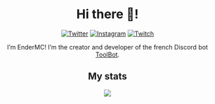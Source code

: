 <h1 align="center">Hi there 👋!</h1>

<div align="center">
  <a href="https://twitter.com/EnderMCtv"><img src="https://img.shields.io/badge/Twitter-%40EnderMCtv-blue?style=for-the-badge&logo=twitter" alt="Twitter" /></a>
  <a href="https://instagram.com/endermctv"><img src="https://img.shields.io/badge/Instagram-%40endermctv-orange?style=for-the-badge&logo=instagram" alt="Instagram" /></a>
  <a href="https://www.twitch.com/endermctv"><img src="https://img.shields.io/badge/Twitch-%40endermctv-purple?style=for-the-badge&logo=twitch" alt="Twitch" /></a>
</div>

<!--
**endermctv/endermctv** is a ✨ _special_ ✨ repository because its `README.md` (this file) appears on your GitHub profile.

Here are some ideas to get you started:

- 🔭 I’m currently working on ...
- 🌱 I’m currently learning ...
- 👯 I’m looking to collaborate on ...
- 🤔 I’m looking for help with ...
- 💬 Ask me about ...
- 📫 How to reach me: ...
- 😄 Pronouns: ...
- ⚡ Fun fact: ...
-->

<p align="center">I’m EnderMC! I’m the creator and developer of the french Discord bot <a href="https://github.com/ToolBotDiscord">ToolBot</a>.</p>

<h2 align="center">My stats</h2>

<p align="center"><img src="https://github-readme-stats.vercel.app/api?username=endermctv&theme=dark&show_icons=true" /></p>
